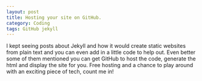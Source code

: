 ```yaml
---
layout: post
title: Hosting your site on GitHub.
category: Coding
tags: GitHub jekyll
---
```

<p>
I kept seeing posts about Jekyll and how it would create static websites from plain text and you can even add in a little code to help out.
Even better some of them mentioned you can get GitHub to host the code, generate the html and display the site for you.  Free hosting and a chance
 to play around with an exciting piece of tech, count me in!
</p>
<!-- more -->
